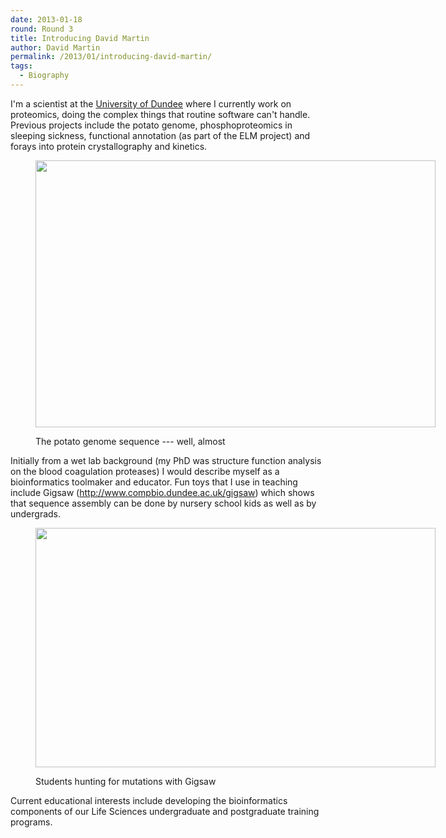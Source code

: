 ```yaml
---
date: 2013-01-18
round: Round 3
title: Introducing David Martin
author: David Martin
permalink: /2013/01/introducing-david-martin/
tags:
  - Biography
---
```

I'm a scientist at the <a title="The University of Dundee" href="http://www.dundee.ac.uk" target="_blank">University of Dundee</a> where I currently work on proteomics, doing the complex things that routine software can't handle. Previous projects include the potato genome, phosphoproteomics in sleeping sickness, functional annotation (as part of the ELM project) and forays into protein crystallography and kinetics.<figure style="width: 640px;" class="wp-caption alignnone">

[<img alt="" src="http://farm3.staticflickr.com/2171/2424277254_8d780938a4_z.jpg" width="640" height="427" />][1]<figcaption class="wp-caption-text">The potato genome sequence --- well, almost</figcaption></figure> 
Initially from a wet lab background (my PhD was structure function analysis on the blood coagulation proteases) I would describe myself as a bioinformatics toolmaker and educator. Fun toys that I use in teaching include Gigsaw (http://www.compbio.dundee.ac.uk/gigsaw) which shows that sequence assembly can be done by nursery school kids as well as by undergrads.<figure style="width: 640px;" class="wp-caption alignnone">

[<img alt="" src="http://farm9.staticflickr.com/8067/8210167467_014ca8b5f9_z.jpg" width="640" height="383" />][2]<figcaption class="wp-caption-text">Students hunting for mutations with Gigsaw</figcaption></figure> 
Current educational interests include developing the bioinformatics components of our Life Sciences undergraduate and postgraduate training programs.

 [1]: http://www.flickr.com/photos/davidmam/2424277254/in/set-72157622270399481/
 [2]: http://www.compbio.dundee.ac.uk/gigsaw
